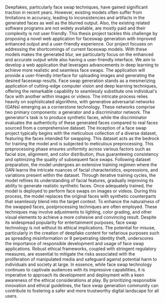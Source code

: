 Deepfakes, particularly face swap techniques, have gained significant traction in recent 
years. However, existing models often suffer from limitations in accuracy, leading to 
inconsistencies and artifacts in the generated faces as well as the blurred output. Also, the 
existing related software programs are not widely available, are mostly paid and their
complexity is not user friendly. This thesis project tackles this challenge by proposing a novel 
web application for faceswap generation with improved enhanced output and a user-friendly 
experience.
Our project focuses on addressing the shortcomings of current faceswap models. With these 
models makes the generated blur, we particularly focus on the enhanced and accurate output 
while also having a user-friendly interface. We aim to develop a web application that 
leverages advancements in deep learning to achieve more realistic and seamless face 
swaps. The application will provide a user-friendly interface for uploading images and 
generating the desired faceswap results.
Face swap generation stands as a mesmerizing application of cutting-edge computer vision 
and deep learning techniques, offering the remarkable capability to seamlessly substitute one 
individual's face with another within images or videos. The intricate process relies heavily on 
sophisticated algorithms, with generative adversarial networks (GANs) emerging as a 
cornerstone technology. These networks comprise two primary components: a generator and 
a discriminator network. The generator's task is to produce synthetic faces, while the 
discriminator evaluates the authenticity of these generated faces compared to real faces 
sourced from a comprehensive dataset.
The inception of a face swap project typically begins with the meticulous collection of a 
diverse dataset, featuring the faces intended for swapping. This dataset acts as the bedrock 
for training the model and is subjected to meticulous preprocessing. This preprocessing 
phase ensures uniformity across various factors such as facial size, alignment, and color 
distribution, thus guaranteeing consistency and optimizing the quality of subsequent face 
swaps. Following dataset preparation, the model undergoes an extensive training regimen 
where the GAN learns the intricate nuances of facial characteristics, expressions, and 
variations present within the dataset. Through iterative training cycles, the model refines its 
understanding of facial features, gradually improving its ability to generate realistic synthetic 
faces.
Once adequately trained, the model is deployed to perform face swaps on images or videos. 
During this process, the model replaces the original faces with synthetic counterparts that 
seamlessly blend into the target context. To enhance the naturalness of the swapped faces, 
postprocessing techniques are often employed. These techniques may involve adjustments 
to lighting, color grading, and other visual elements to achieve a more cohesive and 
convincing result. Despite its widespread popularity for entertainment purposes, face swap 
technology is not without its ethical implications. The potential for misuse, particularly in the 
creation of deepfake content for nefarious purposes such as spreading misinformation or
9
perpetrating identity theft, underscores the importance of responsible development and 
usage of face swap applications. Robust ethical frameworks, coupled with stringent
regulatory measures, are essential to mitigate the risks associated with the proliferation of 
manipulated media and safeguard against potential harm to individuals and society at large.
In essence, while face swap technology continues to captivate audiences with its impressive 
capabilities, it is imperative to approach its development and deployment with a keen 
awareness of the ethical considerations at play. By prioritizing responsible innovation and 
ethical guidelines, the face swap generation community can contribute to fostering a safer 
and more trustworthy digital landscape for all users.
